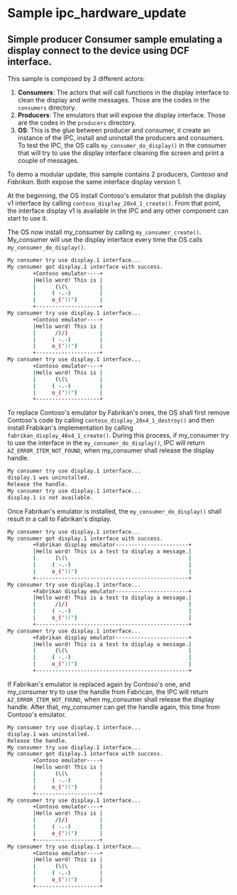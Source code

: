 # Sample ipc_hardware_update

## Simple producer Consumer sample emulating a display connect to the device using DCF interface.

This sample is composed by 3 different actors:

1. **Consumers**: The actors that will call functions in the display interface to clean the display and write messages. Those are the codes in the `consumers` directory.
2. **Producers**: The emulators that will expose the display interface. Those are the codes in the `producers` directory.
3. **OS**: This is the glue between producer and consumer, it create an instance of the IPC, install and uninstall the producers and consumers. To test the IPC, the OS calls  `my_consumer_do_display()` in the consumer that will try to use the display interface cleaning the screen and print a couple of messages.  

To demo a modular update, this sample contains 2 producers, *Contoso* and *Fabrikan*. Both expose the same interface display version 1.

At the beginning, the OS install Contoso's emulator that publish the display v1 interface by calling `contoso_display_20x4_1_create()`. From that point, the interface display v1 is available in the IPC and any other component can start to use it.

The OS now install my_consumer by calling `my_consumer_create()`. My_consumer will use the display interface every time the OS calls `my_consumer_do_display()`.

```bash
My consumer try use display.1 interface...
My consumer got display.1 interface with success.
        +Contoso emulator----+
        |Hello word! This is |
        |      (\(\          |
        |     ( -.-)         |
        |     o_(")(")       |
        +--------------------+
My consumer try use display.1 interface...
        +Contoso emulator----+
        |Hello word! This is |
        |      /)/)          |
        |     ( -.-)         |
        |     o_(")(")       |
        +--------------------+
My consumer try use display.1 interface...
        +Contoso emulator----+
        |Hello word! This is |
        |      (\(\          |
        |     ( -.-)         |
        |     o_(")(")       |
        +--------------------+
```

To replace Contoso's emulator by Fabrikan's ones, the OS shall first remove Contoso's code by calling `contoso_display_20x4_1_destroy()` and then install Frabikan's implementation by calling `fabrikan_display_48x4_1_create()`. During this process, if my_consumer try to use the interface in the `my_consumer_do_display()`, IPC will return `AZ_ERROR_ITEM_NOT_FOUND`, when my_consumer shall release the display handle.

```bash
My consumer try use display.1 interface...
display.1 was uninstalled.
Release the handle.
My consumer try use display.1 interface...
display.1 is not available.
```

Once Fabrikan's emulator is installed, the `my_consumer_do_display()` shall result in a call to Fabrikan's display.

```bash
My consumer try use display.1 interface...
My consumer got display.1 interface with success.
        +Fabrikan display emulator-----------------------+
        |Hello word! This is a test to display a message.|
        |      (\(\                                      |
        |     ( -.-)                                     |
        |     o_(")(")                                   |
        +------------------------------------------------+
My consumer try use display.1 interface...
        +Fabrikan display emulator-----------------------+
        |Hello word! This is a test to display a message.|
        |      /)/)                                      |
        |     ( -.-)                                     |
        |     o_(")(")                                   |
        +------------------------------------------------+
My consumer try use display.1 interface...
        +Fabrikan display emulator-----------------------+
        |Hello word! This is a test to display a message.|
        |      (\(\                                      |
        |     ( -.-)                                     |
        |     o_(")(")                                   |
        +------------------------------------------------+
```

If Fabrikan's emulator is replaced again by Contoso's one, and my_consumer try to use the handle from Fabrican, the IPC will return `AZ_ERROR_ITEM_NOT_FOUND`, when my_consumer shall release the display handle. After that, my_consumer can get the handle again, this time from Contoso's emulator.

```bash
My consumer try use display.1 interface...
display.1 was uninstalled.
Release the handle.
My consumer try use display.1 interface...
My consumer got display.1 interface with success.
        +Contoso emulator----+
        |Hello word! This is |
        |      (\(\          |
        |     ( -.-)         |
        |     o_(")(")       |
        +--------------------+
My consumer try use display.1 interface...
        +Contoso emulator----+
        |Hello word! This is |
        |      /)/)          |
        |     ( -.-)         |
        |     o_(")(")       |
        +--------------------+
My consumer try use display.1 interface...
        +Contoso emulator----+
        |Hello word! This is |
        |      (\(\          |
        |     ( -.-)         |
        |     o_(")(")       |
        +--------------------+
```